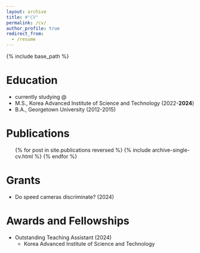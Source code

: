 ```yaml
---
layout: archive
title: #"CV"
permalink: /cv/
author_profile: true
redirect_from:
  - /resume
---
```


{% include base_path %}

Education
======
* currently studying @
* M.S., Korea Advanced Institute of Science and Technology (2022-<b>2024</b>)
* B.A., Georgetown University (2012-2015)
<p></p>

Publications
==
  <ul>{% for post in site.publications reversed %}
    {% include archive-single-cv.html %}
  {% endfor %}</ul>
<p></p>

Grants
======
* Do speed cameras discriminate? (2024)
<p></p>

Awards and Fellowships
======
* Outstanding Teaching Assistant (2024) 
  * Korea Advanced Institute of Science and Technology
<p></p>
